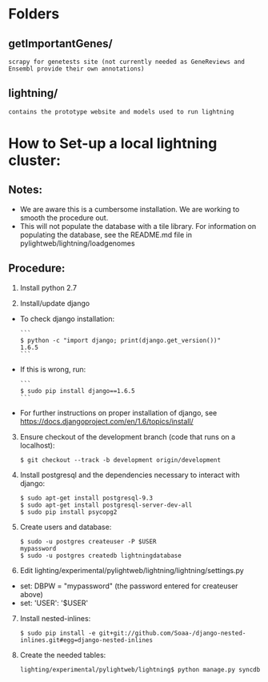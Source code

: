 Folders
=======================

## getImportantGenes/ 
	scrapy for genetests site (not currently needed as GeneReviews and Ensembl provide their own annotations)

## lightning/
	contains the prototype website and models used to run lightning

How to Set-up a local lightning cluster:
=======================
## Notes: 
* We are aware this is a cumbersome installation. We are working to smooth the procedure out. 
* This will not populate the database with a tile library. For information on populating the database, see the README.md file in pylightweb/lightning/loadgenomes

## Procedure:
1.	Install python 2.7

2.	Install/update django
  * To check django installation:

		```
		$ python -c "import django; print(django.get_version())"
		1.6.5
		```
  * If this is wrong, run:

		```
		$ sudo pip install django==1.6.5
		```
  * For further instructions on proper installation of django, see <https://docs.djangoproject.com/en/1.6/topics/install/>

3.	Ensure checkout of the development branch (code that runs on a localhost): 

		$ git checkout --track -b development origin/development
4.	Install postgresql and the dependencies necessary to interact with django:

		$ sudo apt-get install postgresql-9.3
		$ sudo apt-get install postgresql-server-dev-all
		$ sudo pip install psycopg2
5.	Create users and database:

		$ sudo -u postgres createuser -P $USER
		mypassword
		$ sudo -u postgres createdb lightningdatabase
6.	Edit lighting/experimental/pylightweb/lightning/lightning/settings.py
  * set: DBPW = "mypassword" (the password entered for createuser above)
  * set: 'USER': '$USER'

7.	Install nested-inlines:

		$ sudo pip install -e git+git://github.com/Soaa-/django-nested-inlines.git#egg=django-nested-inlines
8.	Create the needed tables:

		lighting/experimental/pylightweb/lightning$ python manage.py syncdb

